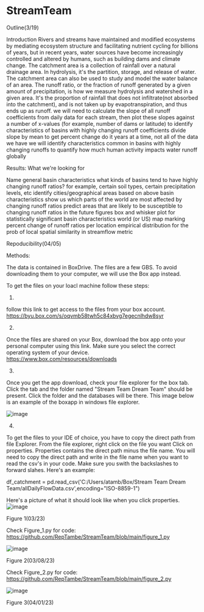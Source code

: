 # StreamTeam

Outline(3/19)

Introduction
Rivers and streams have maintained and modified ecosystems by mediating ecosystem structure and facilitating nutrient cycling for billions of years, but in recent years, water sources have become increasingly controlled and altered by humans, such as building dams and climate change.
The catchment area is a collection of rainfall over a natural drainage area.  In hydrolysis, it's the partition, storage, and release of water. The catchment area can also be used to study and model the water balance of an area. 
The runoff ratio, or the fraction of runoff generated by a given amount of precipitation, is how we measure hydrolysis and watershed in a given area. It's the proportion of rainfall that does not infiltrate(not absorbed into the catchment), and is not taken up by evapotranspiration, and thus ends up as runoff. 
we will need to calculate the slope of all runoff coefficients from daily data for each stream, then plot these slopes against a number of x-values (for example, number of dams or latitude) to identify characteristics of basins with highly changing runoff coefficients
divide slope by mean to get percent change
do it years at a time, not all of the data we have
we will identify characteristics common in basins with highly changing runoffs to quantify how much human activity impacts water runoff globally

Results: What we're looking for

Name general basin characteristics
what kinds of basins tend to have highly changing runoff ratios? for example, certain soil types, certain precipitation levels, etc
identify cities/geographical areas based on above basin characteristics
show us which parts of the world are most affected by changing runoff ratios
predict areas that are likely to be susceptible to changing runoff ratios in the future
figures
box and whisker plot for statistically significant basin characteristics
world (or US) map marking percent change of runoff ratios per location
empirical distribution for the prob of local spatial similarity in streamflow metric



Repoducibility(04/05)

Methods:



The data is contained in BoxDrive. The files are a few GBS. To avoid downloading them to your computer, we will use the Box app instead.

To get the files on your loacl machine follow these steps:

1.
follow this link to get access to the files from your box account. 
https://byu.box.com/s/oqvmb58twh5c84xbvg7egecnlhdw8syr

2.
Once the files are shared on your Box, download the box app onto your personal computer using this link. Make sure you select the correct operating system of your device.
https://www.box.com/resources/downloads

3.
Once you get the app download, check your file explorer for the box tab. Click the tab and the folder named "Stream Team Dream Team" should be present. Click the folder and the databases will be there. This image below is an example of the boxapp in windows file explorer.

![image](https://user-images.githubusercontent.com/56054621/230814321-1ea02fab-b1ec-4b22-a50c-51216842cbd3.png)

4.
To get the files to your IDE of choice, you have to copy the direct path from file Explorer.
From the file explorer, right click on the file you want
Click on properties.
Properties contains the direct path minus the file name. You will need to copy the direct path and write in the file name when you want to read the csv's in your code.
Make sure you swith the backslashes to forward slahes. 
Here's an example:

df_catchment = pd.read_csv('C:/Users/atamb/Box/Stream Team Dream Team/allDailyFlowData.csv',encoding="ISO-8859-1")

Here's a picture of what it should look like when you click properties. 
![image](https://user-images.githubusercontent.com/56054621/230815828-539eb2cd-8214-4cf5-83ec-7808b8160876.png)


Figure 1(03/23)

Check Figure_1.py for code:
https://github.com/RepTambe/StreamTeam/blob/main/figure_1.py

![image](https://user-images.githubusercontent.com/56054621/230137536-8b6f8090-89c2-49bc-bb32-c337eeca6b80.png)


Figure 2(03/08/23)

Check Figure_2.py for code:
https://github.com/RepTambe/StreamTeam/blob/main/figure_2.py


![image](https://user-images.githubusercontent.com/56054621/230138439-e754f275-2344-45da-8620-3477b13fb246.png)


Figure 3(04/01/23)

